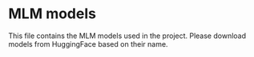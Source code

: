 
# MLM models

This file contains the MLM models used in the project. Please download models from HuggingFace based on their name.